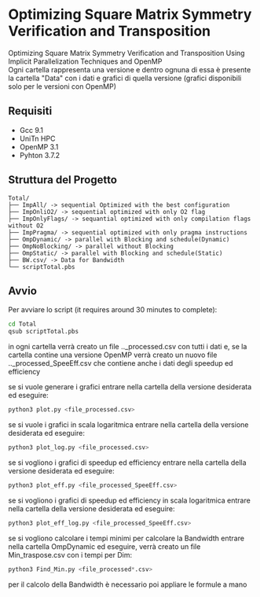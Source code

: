 # Optimizing Square Matrix Symmetry Verification and Transposition

Optimizing Square Matrix Symmetry Verification and Transposition Using Implicit Parallelization Techniques and OpenMP  
Ogni cartella rappresenta una versione e dentro ognuna di essa è presente la cartella "Data" con i dati e grafici di quella versione
(grafici disponibili solo per le versioni con OpenMP)
## Requisiti

- Gcc 9.1
- UniTn HPC
- OpenMP 3.1
- Pyhton 3.7.2

## Struttura del Progetto

```
Total/
├── ImpAll/ -> sequential Optimized with the best configuration
├── ImpOnliO2/ -> sequential optimized with only O2 flag
├── ImpOnlyFlags/ -> sequantial optimized with only compilation flags without O2
├── ImpPragma/ -> sequential optimized with only pragma instructions
├── OmpDynamic/ -> parallel with Blocking and schedule(Dynamic)
├── OmpNoBlocking/ -> parallel without Blocking
├── OmpStatic/ -> parallel with Blocking and schedule(Static)
├── BW.csv/ -> Data for Bandwidth
└── scriptTotal.pbs
```


## Avvio

Per avviare lo script (it requires around 30 minutes to complete):
```bash
cd Total
qsub scriptTotal.pbs
```
in ogni cartella verrà creato un file .._processed.csv con tutti i dati
e, se la cartella contine una versione OpenMP verrà creato un nuovo file .._processed_SpeeEff.csv che contiene anche i dati degli speedup ed efficiency

se si vuole generare i grafici entrare nella cartella della versione desiderata ed eseguire:
```python
python3 plot.py <file_processed.csv>
```
se si vuole i grafici in scala logaritmica entrare nella cartella della versione desiderata ed eseguire:
```python
python3 plot_log.py <file_processed.csv>
```
se si vogliono i grafici di speedup ed efficiency entrare nella cartella della versione desiderata ed eseguire:
```python
python3 plot_eff.py <file_processed_SpeeEff.csv>
```
se si vogliono i grafici di speedup ed efficiency in scala logaritmica entrare nella cartella della versione desiderata ed eseguire:
```python
python3 plot_eff_log.py <file_processed_SpeeEff.csv>
```
se si vogliono calcolare i tempi minimi per calcolare la Bandwidth entrare nella cartella OmpDynamic ed eseguire, verrà creato un file Min_traspose.csv con i tempi per Dim:
```python
python3 Find_Min.py <file_processed*.csv>
```
per il calcolo della Bandwidth è necessario poi appliare le formule a mano

